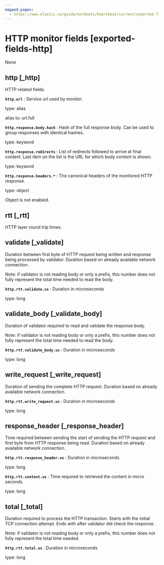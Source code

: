 ```yaml
---
mapped_pages:
  - https://www.elastic.co/guide/en/beats/heartbeat/current/exported-fields-http.html
---
```


# HTTP monitor fields [exported-fields-http]

None

## http [_http]

HTTP related fields.

**`http.url`**
:   Service url used by monitor.

type: alias

alias to: url.full


**`http.response.body.hash`**
:   Hash of the full response body. Can be used to group responses with identical hashes.

type: keyword


**`http.response.redirects`**
:   List of redirects followed to arrive at final content. Last item on the list is the URL for which body content is shown.

type: keyword


**`http.response.headers.*`**
:   The canonical headers of the monitored HTTP response.

type: object

Object is not enabled.


## rtt [_rtt]

HTTP layer round trip times.

## validate [_validate]

Duration between first byte of HTTP request being written and
response being processed by validator. Duration based on already
available network connection.

Note: if validator is not reading body or only a prefix, this
      number does not fully represent the total time needed
      to read the body.

**`http.rtt.validate.us`**
:   Duration in microseconds

type: long


## validate_body [_validate_body]

Duration of validator required to read and validate the response
body.

Note: if validator is not reading body or only a prefix, this
      number does not fully represent the total time needed
      to read the body.

**`http.rtt.validate_body.us`**
:   Duration in microseconds

type: long


## write_request [_write_request]

Duration of sending the complete HTTP request. Duration based on already available network connection.

**`http.rtt.write_request.us`**
:   Duration in microseconds

type: long


## response_header [_response_header]

Time required between sending the start of sending the HTTP request and first byte from HTTP response being read. Duration based on already available network connection.

**`http.rtt.response_header.us`**
:   Duration in microseconds

type: long


**`http.rtt.content.us`**
:   Time required to retrieved the content in micro seconds.

type: long


## total [_total]

Duration required to process the HTTP transaction. Starts with
the initial TCP connection attempt. Ends with after validator
did check the response.

Note: if validator is not reading body or only a prefix, this
      number does not fully represent the total time needed.

**`http.rtt.total.us`**
:   Duration in microseconds

type: long


